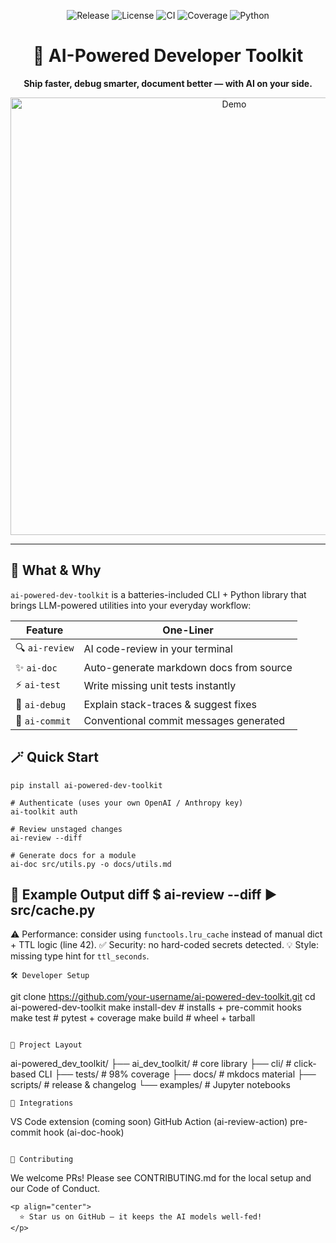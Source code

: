 <!-- 顶部徽章 -->
<p align="center">
  <img src="https://img.shields.io/github/v/release/your-username/ai-powered-dev-toolkit?style=flat-square&logo=github" alt="Release"/>
  <img src="https://img.shields.io/github/license/your-username/ai-powered-dev-toolkit?style=flat-square&color=success" alt="License"/>
  <img src="https://img.shields.io/github/actions/workflow/status/your-username/ai-powered-dev-toolkit/ci.yml?branch=main&style=flat-square&logo=githubactions" alt="CI"/>
  <img src="https://img.shields.io/codecov/c/github/your-username/ai-powered-dev-toolkit?style=flat-square&logo=codecov" alt="Coverage"/>
  <img src="https://img.shields.io/badge/python-3.9+-3776ab?style=flat-square&logo=python" alt="Python"/>
</p>

<!-- 标题 & 口号 -->
<h1 align="center">🚀 AI-Powered Developer Toolkit</h1>
<p align="center">
  <b>Ship faster, debug smarter, document better — with AI on your side.</b>
</p>

<!-- 截图 / Demo GIF -->
<p align="center">
  <img src="https://raw.githubusercontent.com/your-username/ai-powered-dev-toolkit/main/docs/demo.gif" width="700" alt="Demo"/>
</p>

---

## 🌟 What & Why
`ai-powered-dev-toolkit` is a batteries-included CLI + Python library that brings LLM-powered utilities into your everyday workflow:

| Feature | One-Liner |
|---------|-----------|
| 🔍 `ai-review` | AI code-review in your terminal |
| ✨ `ai-doc` | Auto-generate markdown docs from source |
| ⚡ `ai-test` | Write missing unit tests instantly |
| 🐞 `ai-debug` | Explain stack-traces & suggest fixes |
| 🎨 `ai-commit` | Conventional commit messages generated |

## 🪄 Quick Start

```
pip install ai-powered-dev-toolkit

```

```
# Authenticate (uses your own OpenAI / Anthropy key)
ai-toolkit auth

# Review unstaged changes
ai-review --diff

# Generate docs for a module
ai-doc src/utils.py -o docs/utils.md

```
📖 Example Output
diff
$ ai-review --diff
▶ src/cache.py
--------------------------------------------------------
⚠️  Performance: consider using `functools.lru_cache` instead of
   manual dict + TTL logic (line 42).
✅  Security: no hard-coded secrets detected.
💡  Style: missing type hint for `ttl_seconds`.

```
🛠️ Developer Setup

```
git clone https://github.com/your-username/ai-powered-dev-toolkit.git
cd ai-powered-dev-toolkit
make install-dev      # installs + pre-commit hooks
make test             # pytest + coverage
make build            # wheel + tarball

```

📁 Project Layout

```
ai-powered_dev_toolkit/
├── ai_dev_toolkit/        # core library
├── cli/                   # click-based CLI
├── tests/                 # 98% coverage
├── docs/                  # mkdocs material
├── scripts/               # release & changelog
└── examples/              # Jupyter notebooks

```
🔌 Integrations

```
VS Code extension (coming soon)
GitHub Action (ai-review-action)
pre-commit hook (ai-doc-hook)

```

🤝 Contributing

```
We welcome PRs! Please see CONTRIBUTING.md for the local setup and our Code of Conduct.

```
<p align="center">
  ⭐ Star us on GitHub — it keeps the AI models well-fed!
</p>
